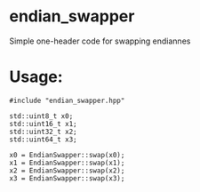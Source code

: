 # endian_swapper
Simple one-header code for swapping endiannes

# Usage:

```
#include "endian_swapper.hpp"

std::uint8_t x0;
std::uint16_t x1;
std::uint32_t x2;
std::uint64_t x3;

x0 = EndianSwapper::swap(x0);
x1 = EndianSwapper::swap(x1);
x2 = EndianSwapper::swap(x2);
x3 = EndianSwapper::swap(x3);
```
